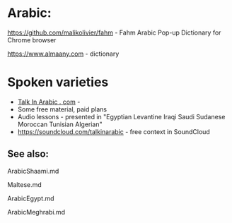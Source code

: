 
# Arabic:
https://github.com/malikolivier/fahm - Fahm Arabic Pop-up Dictionary for Chrome browser

https://www.almaany.com - dictionary

# Spoken varieties

 * [Talk In Arabic . com](https://www.talkinarabic.com) -
  * Some free material, paid plans
  * Audio lessons - presented in "Egyptian Levantine Iraqi Saudi Sudanese Moroccan Tunisian Algerian"
  * https://soundcloud.com/talkinarabic - free context in SoundCloud


## See also:

ArabicShaami.md

Maltese.md

ArabicEgypt.md

ArabicMeghrabi.md
